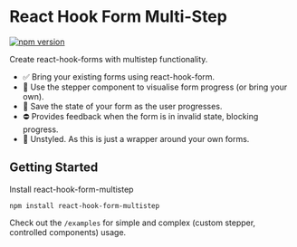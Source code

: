 # React Hook Form Multi-Step

[![npm version](https://badge.fury.io/js/react-hook-form-multistep.svg)](https://badge.fury.io/js/react-hook-form-multistep)

Create react-hook-forms with multistep functionality.

- ✅ Bring your existing forms using react-hook-form.
- 🚶 Use the stepper component to visualise form progress (or bring your own).
- 💾 Save the state of your form as the user progresses.
- ⛔️ Provides feedback when the form is in invalid state, blocking progress.
- 📃 Unstyled. As this is just a wrapper around your own forms.

## Getting Started

Install react-hook-form-multistep

```
npm install react-hook-form-multistep
```

Check out the `/examples` for simple and complex (custom stepper, controlled components) usage.
